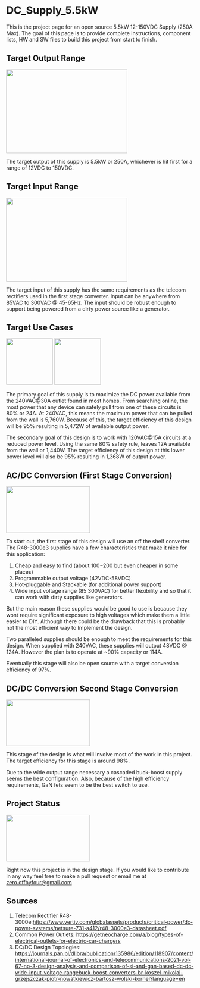 # DC_Supply_5.5kW
This is the project page for an open source 5.5kW 12-150VDC Supply (250A Max). The goal of this page is to provide complete instructions, component lists, HW and SW files to build this project from start to finish.   


## Target Output Range

<img src="https://github.com/offbyfour/DC_Supply_5p5kW/assets/124545095/38fa2b41-4610-4b81-bc3a-e3d09f37e809" width="325" height="225" />

The target output of this supply is 5.5kW or 250A, whichever is hit first for a range of 12VDC to 150VDC.

## Target Input Range

<img src="https://github.com/offbyfour/DC_Supply_5p5kW/assets/124545095/8a916794-4754-4f9d-a5e0-06564cb87cd8" width="325" height="225" />

The target input of this supply has the same requirements as the telecom rectifiers used in the first stage converter. Input can be anywhere from 85VAC to 300VAC @ 45-65Hz. The input should be robust enough to support being powered from a dirty power source like a generator.

## Target Use Cases

<img src="https://github.com/offbyfour/DC_Supply_5p5kW/assets/124545095/fe7318e0-02b1-4852-ae78-f406d180a809" width="125" height="125" /> <img src="https://github.com/offbyfour/DC_Supply_5p5kW/assets/124545095/b6b53d70-a962-4253-9a7c-2ca6dcd8624b" width="125" height="125" />

The primary goal of this supply is to maximize the DC power available from the 240VAC@30A outlet found in most homes. From searching online, the most power that any device can safely pull from one of these circuits is 80% or 24A. At 240VAC, this means the maximum power that can be pulled from the wall is 5,760W. Because of this, the target efficiency of this design will be 95% resulting in 5,472W of available output power.

The secondary goal of this design is to work with 120VAC@15A circuits at a reduced power level. Using the same 80% safety rule, leaves 12A available from the wall or 1,440W. The target efficiency of this design at this lower power level will also be 95% resulting in 1,368W of output power. 


## AC/DC Conversion (First Stage Conversion)

<img src="https://github.com/offbyfour/DC_Supply_5p5kW/assets/124545095/3a0c926a-70ba-442c-9201-c35aaedb96d9" width="225" height="125" /> 

To start out, the first stage of this design will use an off the shelf converter. The R48-3000e3 supplies have a few characteristics that  make it nice for this application:

1. Cheap and easy to find  (about $100-$200 but even cheaper in some places)
2. Programmable output voltage (42VDC-58VDC)
3. Hot-pluggable and Stackable (for additional power support)
4. Wide input voltage range (85 300VAC) for better flexibility and so that it can work with dirty supplies like generators.

But the main reason these supplies would be good to use is because they wont require significant exposure to high voltages which make them a little easier to DIY. Although there could be the drawback that this is probably not the most efficient way to Implement the design.

Two paralleled supplies should be enough to meet the requirements for this design. When supplied with 240VAC, these supplies will output 48VDC @ 124A. However the plan is to operate at ~90% capacity or 114A.

Eventually this stage will also be open source with a target conversion efficiency of 97%.

## DC/DC Conversion Second Stage Conversion

<img src="https://github.com/offbyfour/DC_Supply_5p5kW/assets/124545095/43a9c41e-d027-4d3e-b6df-ee028ca86305" width="225" height="125" /> 

This stage of the design is what will involve most of the work in this project. The target efficiency for this stage is around 98%. 

Due to the wide output range necessary a cascaded buck-boost supply seems the best configuration. Also, because of the high efficiency requirements, GaN fets seem to be the best switch to use.


## Project Status

<img src="https://github.com/offbyfour/DC_Supply_5p5kW/assets/124545095/7b73dcca-1c86-4660-9662-9a10410e8e02" width="225" height="125" /> 

Right now this project is in the design stage. If you would like to contribute in any way feel free to make a pull request or email me at zero.offbyfour@gmail.com 


## Sources
1. Telecom Rectifier R48-3000e:https://www.vertiv.com/globalassets/products/critical-power/dc-power-systems/netsure-731-a412/r48-3000e3-datasheet.pdf
2. Common Power Outlets: https://getneocharge.com/a/blog/types-of-electrical-outlets-for-electric-car-chargers
3. DC/DC Design Topologies: https://journals.pan.pl/dlibra/publication/135986/edition/118907/content/international-journal-of-electronics-and-telecommunications-2021-vol-67-no-3-design-analysis-and-comparison-of-si-and-gan-based-dc-dc-wide-input-voltage-rangebuck-boost-converters-br-koszel-mikolaj-grzejszczak-piotr-nowatkiewicz-bartosz-wolski-kornel?language=en

